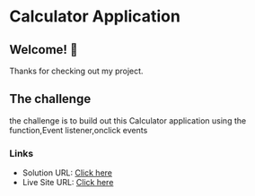 # Calculator Application

## Welcome! 👋

Thanks for checking out my project.

## The challenge

the challenge is to build out this Calculator application using the function,Event listener,onclick events

### Links

- Solution URL: [Click here](https://github.com/Vinoth30457/calculator.git)
- Live Site URL: [Click here](https://vermillion-fox-182824.netlify.app)
